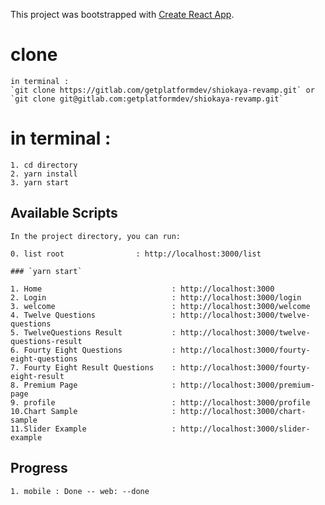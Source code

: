 This project was bootstrapped with [Create React App](https://github.com/facebook/create-react-app).

# clone

    in terminal :
    `git clone https://gitlab.com/getplatformdev/shiokaya-revamp.git` or
    `git clone git@gitlab.com:getplatformdev/shiokaya-revamp.git`

# in terminal :

    1. cd directory
    2. yarn install
    3. yarn start

## Available Scripts

    In the project directory, you can run:

    0. list root                : http://localhost:3000/list

    ### `yarn start`

    1. Home                             : http://localhost:3000
    2. Login                            : http://localhost:3000/login
    3. welcome                          : http://localhost:3000/welcome
    4. Twelve Questions                 : http://localhost:3000/twelve-questions
    5. TwelveQuestions Result           : http://localhost:3000/twelve-questions-result
    6. Fourty Eight Questions           : http://localhost:3000/fourty-eight-questions
    7. Fourty Eight Result Questions    : http://localhost:3000/fourty-eight-result
    8. Premium Page                     : http://localhost:3000/premium-page
    9. profile                          : http://localhost:3000/profile
    10.Chart Sample                     : http://localhost:3000/chart-sample
    11.Slider Example                   : http://localhost:3000/slider-example

## Progress

    1. mobile : Done -- web: --done

